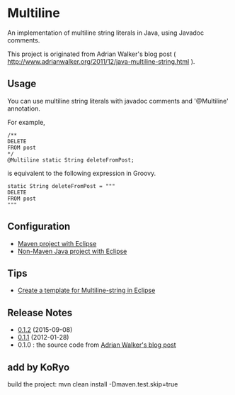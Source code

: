 Multiline
=========

An implementation of multiline string literals in Java, using Javadoc comments. 

This project is originated from Adrian Walker's blog post ( <http://www.adrianwalker.org/2011/12/java-multiline-string.html> ).

## Usage
You can use multiline string literals with javadoc comments and '@Multiline' annotation.

For example,

	/**
	DELETE
 	FROM post
 	*/
	@Multiline static String deleteFromPost;

is equivalent to the following expression in Groovy.

	static String deleteFromPost = """
	DELETE
	FROM post
	"""

## Configuration
- [Maven project with Eclipse](https://github.com/benelog/multiline/wiki/Maven-project-with-Eclipse)
- [Non-Maven Java project with Eclipse](https://github.com/benelog/multiline/wiki/Non-Maven-Java-project-with-Eclipse)

## Tips
- [Create a template for Multiline-string in Eclipse](https://github.com/benelog/multiline/wiki/Create-a-template-for-Multiline-string-in-Eclipse)

## Release Notes
- [0.1.2](https://github.com/benelog/multiline/wiki/0.1.2)  (2015-09-08)
- [0.1.1](https://github.com/benelog/multiline/wiki/0.1.1)  (2012-01-28)
- 0.1.0 : the source code from [Adrian Walker's blog post](http://www.adrianwalker.org/2011/12/java-multiline-string.html)

## add by KoRyo
build the project:
mvn clean install -Dmaven.test.skip=true
